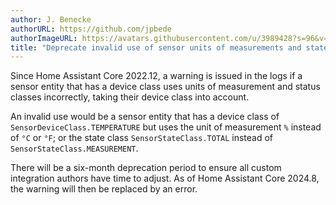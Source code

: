 ```yaml
---
author: J. Benecke
authorURL: https://github.com/jpbede
authorImageURL: https://avatars.githubusercontent.com/u/3989428?s=96&v=4
title: "Deprecate invalid use of sensor units of measurements and state classes"
---
```


Since Home Assistant Core 2022.12, a warning is issued in the logs if a sensor entity that has a device class 
uses units of measurement and status classes incorrectly, taking their device class into account.

An invalid use would be a sensor entity that has a device class of `SensorDeviceClass.TEMPERATURE` but uses 
the unit of measurement `%` instead of `°C` or `°F`; or the state class `SensorStateClass.TOTAL` 
instead of `SensorStateClass.MEASUREMENT`.

There will be a six-month deprecation period to ensure all custom integration authors have time to adjust.
As of Home Assistant Core 2024.8, the warning will then be replaced by an error.